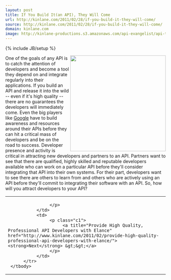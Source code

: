 ```yaml
---
layout: post
title: If You Build It(an API), They Will Come
url: http://kinlane.com/2011/02/28/if-you-build-it-they-will-come/
source: http://kinlane.com/2011/02/28/if-you-build-it-they-will-come/
domain: kinlane.com
image: http://kinlane-productions.s3.amazonaws.com/api-evangelist/api-tag-cloud.jpg
---
```

{% include JB/setup %}

<p>
     <img src="http://kinlane-productions.s3.amazonaws.com/api-evangelist/api-tag-cloud.jpg" alt="" width="300" align="right" />One of the goals of any API is to catch the attention of developers and become a tool they depend on and integrate regularly into their applications. If you build an API and release it into the wild -- even if it's high quality -- there are no guarantees the developers will immediately come. Even the big players like <a href="http://www.kinlane.com/category/google/">Google</a> have to build awareness and resources around their APIs before they can hit a critical mass of developers and be on the road to success. Developer presence and activity is critical in attracting new developers and partners to an API. Partners want to see that there are qualified, highly skilled and reputable developers available who can work on a particular API before they'll consider integrating that API into their own systems. For their part, developers want to see there are others to learn from and others who are actively using an API before they'll commit to integrating their software with an API. So, how will you attract developers to your API?
</p>
<table cellspacing="5" cellpadding="5" width="100%">
     <tbody>
          <tr>
               <td>
                    <p class="c1">
                          
                    </p>
               </td>
               <td>
                    <p class="c1">
                         <a title="Provide High Quality, Professional API Developers with Elance" href="http://www.kinlane.com/2011/02/provide-high-quality-professional-api-developers-with-elance/"><strong>Next</strong> &gt;&gt;</a>
                    </p>
               </td>
          </tr>
     </tbody>
</table>